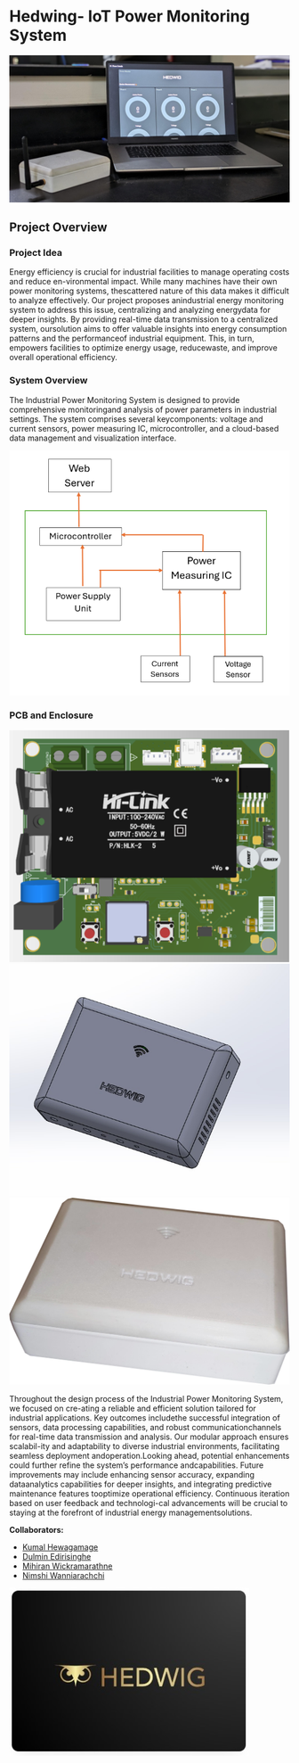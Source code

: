 # Hedwing- IoT Power Monitoring System

![Final Product](Assets/view.jpeg)
## Project Overview

### Project Idea

Energy efficiency is crucial for industrial facilities to manage operating costs and reduce en-vironmental impact. While many machines have their own power monitoring systems, thescattered nature of this data makes it difficult to analyze effectively. Our project proposes anindustrial energy monitoring system to address this issue, centralizing and analyzing energydata for deeper insights. By providing real-time data transmission to a centralized system, oursolution aims to offer valuable insights into energy consumption patterns and the performanceof industrial equipment. This, in turn, empowers facilities to optimize energy usage, reducewaste, and improve overall operational efficiency.

### System Overview

The Industrial Power Monitoring System is designed to provide comprehensive monitoringand analysis of power parameters in industrial settings. The system comprises several keycomponents: voltage and current sensors, power measuring IC, microcontroller, and a cloud-based data management and visualization interface.

![Architecture](Assets/Block_d.png)

### PCB and Enclosure

![PCB](Assets/3Dview.png)
![Architecture](Assets/e1.jpg)
![PCB](Assets/full.png)

Throughout the design process of the Industrial Power Monitoring System, we focused on cre-ating a reliable and efficient solution tailored for industrial applications. Key outcomes includethe successful integration of sensors, data processing capabilities, and robust communicationchannels for real-time data transmission and analysis. Our modular approach ensures scalabil-ity and adaptability to diverse industrial environments, facilitating seamless deployment andoperation.Looking ahead, potential enhancements could further refine the system’s performance andcapabilities. Future improvements may include enhancing sensor accuracy, expanding dataanalytics capabilities for deeper insights, and integrating predictive maintenance features tooptimize operational efficiency. Continuous iteration based on user feedback and technologi-cal advancements will be crucial to staying at the forefront of industrial energy managementsolutions.

**Collaborators:**

* [Kumal Hewagamage](https://github.com/KumalHewagamage)
* [Dulmin Edirisinghe ](https://github.com/DulminEdirisinghe)
* [Mihiran Wickramarathne](https://github.com/miniMagic-beep)
* [Nimshi Wanniarachchi](https://github.com/NimsW20)



![Logo](Assets/logo.jpeg)




